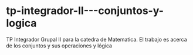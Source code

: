# tp-integrador-II---conjuntos-y-logica
TP Integrador Grupal II para la catedra de Matematica. El trabajo es acerca de los conjuntos y sus operaciones y lógica
